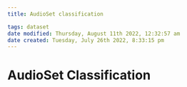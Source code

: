 ```yaml
---
title: AudioSet classification

tags: dataset 
date modified: Thursday, August 11th 2022, 12:32:57 am
date created: Tuesday, July 26th 2022, 8:33:15 pm
---
```


# AudioSet Classification

